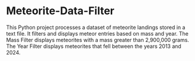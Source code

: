 # Meteorite-Data-Filter
This Python project processes a dataset of meteorite landings stored in a text file. It filters and displays meteor entries based on mass and year. The Mass Filter displays meteorites with a mass greater than 2,900,000 grams. The Year Filter displays meteorites that fell between the years 2013 and 2024.
